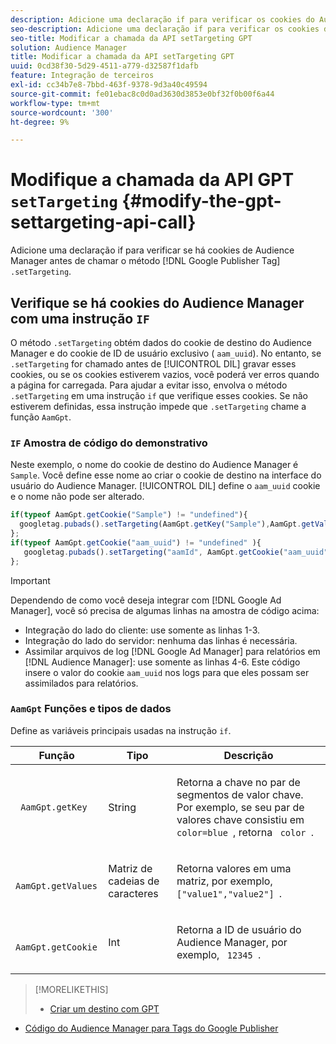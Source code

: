```yaml
---
description: Adicione uma declaração if para verificar os cookies do Audience Manager antes de chamar o método .setTargeting da tag do Google Publisher.
seo-description: Adicione uma declaração if para verificar os cookies do Audience Manager antes de chamar o método .setTargeting da tag do Google Publisher.
seo-title: Modificar a chamada da API setTargeting GPT
solution: Audience Manager
title: Modificar a chamada da API setTargeting GPT
uuid: 0cd38f30-5d29-4511-a779-d32587f1dafb
feature: Integração de terceiros
exl-id: cc34b7e8-7bbd-463f-9378-9d3a40c49594
source-git-commit: fe01ebac8c0d0ad3630d3853e0bf32f0b00f6a44
workflow-type: tm+mt
source-wordcount: '300'
ht-degree: 9%

---
```


# Modifique a chamada da API GPT `setTargeting` {#modify-the-gpt-settargeting-api-call}

Adicione uma declaração if para verificar se há cookies de Audience Manager antes de chamar o método [!DNL Google Publisher Tag] `.setTargeting`.

## Verifique se há cookies do Audience Manager com uma instrução `IF`

O método `.setTargeting` obtém dados do cookie de destino do Audience Manager e do cookie de ID de usuário exclusivo ( `aam_uuid`). No entanto, se `.setTargeting` for chamado antes de [!UICONTROL DIL] gravar esses cookies, ou se os cookies estiverem vazios, você poderá ver erros quando a página for carregada. Para ajudar a evitar isso, envolva o método `.setTargeting` em uma instrução `if` que verifique esses cookies. Se não estiverem definidas, essa instrução impede que `.setTargeting` chame a função `AamGpt`.

### `IF` Amostra de código do demonstrativo

Neste exemplo, o nome do cookie de destino do Audience Manager é `Sample`. Você define esse nome ao criar o cookie de destino na interface do usuário do Audience Manager. [!UICONTROL DIL] define o  `aam_uuid` cookie e o nome não pode ser alterado.

```js
if(typeof AamGpt.getCookie("Sample") != "undefined"){ 
  googletag.pubads().setTargeting(AamGpt.getKey("Sample"),AamGpt.getValues("Sample")); 
}; 
if(typeof AamGpt.getCookie("aam_uuid") != "undefined" ){ 
   googletag.pubads().setTargeting("aamId", AamGpt.getCookie("aam_uuid")); 
};
```

>[!IMPORTANT]
>
>Dependendo de como você deseja integrar com [!DNL Google Ad Manager], você só precisa de algumas linhas na amostra de código acima:
>
>* Integração do lado do cliente: use somente as linhas 1-3.
>* Integração do lado do servidor: nenhuma das linhas é necessária.
>* Assimilar arquivos de log [!DNL Google Ad Manager] para relatórios em [!DNL Audience Manager]: use somente as linhas 4-6. Este código insere o valor do cookie `aam_uuid` nos logs para que eles possam ser assimilados para relatórios.


### `AamGpt` Funções e tipos de dados

Define as variáveis principais usadas na instrução `if`.

<table id="table_881391C9BDDF4FACAFC37A47B14B31A1"> 
 <thead> 
  <tr> 
   <th colname="col1" class="entry"> Função </th> 
   <th colname="col2" class="entry"> Tipo </th> 
   <th colname="col3" class="entry"> Descrição </th> 
  </tr> 
 </thead>
 <tbody> 
  <tr> 
   <td colname="col1"> <p> <code> AamGpt.getKey </code> </p> </td> 
   <td colname="col2"> <p>String   </p> </td> 
   <td colname="col3"> <p>Retorna a chave no par de segmentos de valor chave. Por exemplo, se seu par de valores chave consistiu em <code> color=blue </code>, retorna <code> color </code>. </p> </td> 
  </tr> 
  <tr> 
   <td colname="col1"> <p> <code> AamGpt.getValues </code> </p> </td> 
   <td colname="col2"> <p>Matriz de cadeias de caracteres </p> </td> 
   <td colname="col3"> <p>Retorna valores em uma matriz, por exemplo, <code> ["value1","value2"] </code>. </p> </td> 
  </tr> 
  <tr> 
   <td colname="col1"> <p> <code> AamGpt.getCookie </code> </p> </td> 
   <td colname="col2"> <p>Int </p> </td> 
   <td colname="col3"> <p>Retorna a ID de usuário do Audience Manager, por exemplo, <code> 12345 </code>. </p> </td> 
  </tr>
 </tbody>
</table>

>[!MORELIKETHIS]
>
>* [Criar um destino com GPT](../../integration/gpt-aam-destination/gpt-aam-create-destination.md)
* [Código do Audience Manager para Tags do Google Publisher](../../integration/gpt-aam-destination/gpt-aam-aamgpt-code.md)

